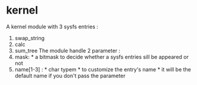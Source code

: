 # kernel
A kernel module with 3 sysfs entries :
  1. swap_string
  2. calc
  3. sum_tree
The module handle 2 parameter : 
  1. mask: 
    * a bitmask to decide whether a sysfs entries sill be appeared or not
  2. name[1-3] : 
    * char typem
    * to customize the entry's name
    * it will be the default name if you don't pass the parameter
